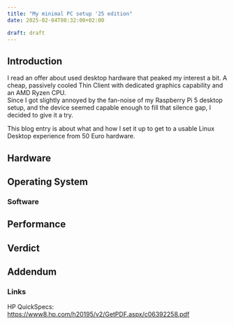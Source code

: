 ```yaml
---
title: "My minimal PC setup '25 edition"
date: 2025-02-04T08:32:00+02:00

draft: draft
---
```


## Introduction

I read an offer about used desktop hardware that peaked my interest a bit. 
A cheap, passively cooled Thin Client with dedicated graphics capability and
an AMD Ryzen CPU.  
Since I got slightly annoyed by the fan-noise of my Raspberry Pi 5 desktop 
setup, and the device seemed capable enough to fill that silence gap, 
I decided to give it a try. 

This blog entry is about what and how I set it up to get to a usable Linux 
Desktop experience from 50 Euro hardware. 

## Hardware

## Operating System 

### Software

## Performance

## Verdict

## Addendum

### Links

HP QuickSpecs: https://www8.hp.com/h20195/v2/GetPDF.aspx/c06392258.pdf